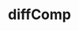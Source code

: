 ---
layout: page
title: diffComp
description: Software for the detection of differential chromatin compartmentalization from Hi-C data
# img: assets/img/pygmql_logo.png
redirect: https://github.com/CSOgroup/diffComp
---